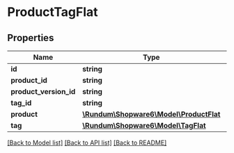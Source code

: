 # ProductTagFlat

## Properties
Name | Type | Description | Notes
------------ | ------------- | ------------- | -------------
**id** | **string** |  | [optional] 
**product_id** | **string** |  | 
**product_version_id** | **string** |  | [optional] 
**tag_id** | **string** |  | 
**product** | [**\Rundum\Shopware6\Model\ProductFlat**](ProductFlat.md) |  | [optional] 
**tag** | [**\Rundum\Shopware6\Model\TagFlat**](TagFlat.md) |  | [optional] 

[[Back to Model list]](../../README.md#documentation-for-models) [[Back to API list]](../../README.md#documentation-for-api-endpoints) [[Back to README]](../../README.md)

